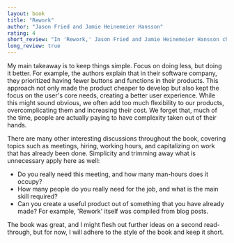 ```yaml
---
layout: book
title: "Rework"
author: "Jason Fried and Jamie Heinemeier Hansson"
rating: 4
short_review: "In 'Rework,' Jason Fried and Jamie Heinemeier Hansson challenge conventional ideas about work in the 21st century. The principles laid out are general and often apply outside of work as well. I found the book thought-provoking, and its clear, concise writing makes it easy to revisit for brushing up on the core concepts."
long_review: true
---
```


My main takeaway is to keep things simple. Focus on doing less, but doing it better. For example, the authors explain that in their software company, they prioritized having fewer buttons and functions in their products. This approach not only made the product cheaper to develop but also kept the focus on the user's core needs, creating a better user experience. While this might sound obvious, we often add too much flexibility to our products, overcomplicating them and increasing their cost. We forget that, much of the time, people are actually paying to have complexity taken out of their hands.

There are many other interesting discussions throughout the book, covering topics such as meetings, hiring, working hours, and capitalizing on work that has already been done. Simplicity and trimming away what is unnecessary apply here as well:

- Do you really need this meeting, and how many man-hours does it occupy?
- How many people do you really need for the job, and what is the main skill required?
- Can you create a useful product out of something that you have already made? For example, 'Rework' itself was compiled from blog posts.

The book was great, and I might flesh out further ideas on a second read-through, but for now, I will adhere to the style of the book and keep it short.